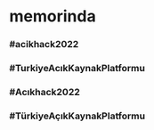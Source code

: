 # memorinda

### #acikhack2022 
### #TurkiyeAcıkKaynakPlatformu
### #Acıkhack2022
### #TürkiyeAçıkKaynakPlatformu
